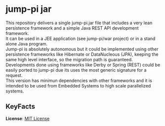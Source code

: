 # jump-pi jar

This repository delivers a single jump-pi.jar file that includes a very lean persistence framework and a simple Java REST API development framework.  
It can be used in a JEE application (see jump-pi/war project) or in a stand alone Java program.  
Jump-pi is absolutely autonomous but it could be implemented using other persistence frameworks like Hibernate or DataNucleous (JPA), keeping the same high level interface, so the migration path is guaranteed. Developments done using frameworks like Derby or Spring (REST) could be easily ported to jump-pi due its uses the most generic signature for a request.  
This version has minimun dependencies with other frameworks and it is intended to be used from Embedded Systems to high scale parallelized systems.  
  
## KeyFacts  
__License__: [MIT License](https://tldrlegal.com/license/mit-license)

